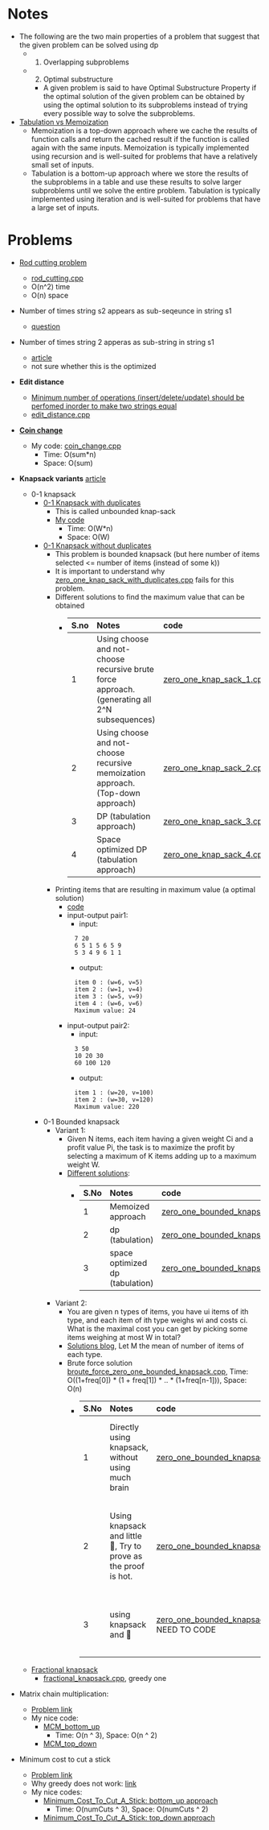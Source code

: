 # Notes
- The following are the two main properties of a problem that suggest that the given problem can be solved using dp
  - 1) Overlapping subproblems
  - 2) Optimal substructure
    - A given problem is said to have Optimal Substructure Property if the optimal solution of the given problem can be obtained by using the optimal solution to its subproblems instead of trying every possible way to solve the subproblems. 
- [Tabulation vs Memoization](https://www.geeksforgeeks.org/tabulation-vs-memoization/)
  - Memoization is a top-down approach where we cache the results of function calls and return the cached result if the function is called again with the same inputs. Memoization is typically implemented using recursion and is well-suited for problems that have a relatively small set of inputs.
  - Tabulation is a bottom-up approach where we store the results of the subproblems in a table and use these results to solve larger subproblems until we solve the entire problem. Tabulation is typically implemented using iteration and is well-suited for problems that have a large set of inputs.

# Problems

- [Rod cutting problem](https://www.geeksforgeeks.org/problems/rod-cutting0840/1)
  - [rod_cutting.cpp](rod_cutting.cpp)
  - O(n^2) time
  - O(n) space

- Number of times string s2 appears as sub-seqeunce in string s1
  - [question](https://www.geeksforgeeks.org/problems/find-number-of-times-a-string-occurs-as-a-subsequence3020/1?itm_source=geeksforgeeks&itm_medium=article&itm_campaign=practice_card)

- Number of times string 2 apperas as sub-string in string s1
  - [article](https://www.sanfoundry.com/c-program-count-occurrence-substring/)
  - not sure whether this is the optimized

- **Edit distance**
  - [Minimum number of operations (insert/delete/update) should be perfomed inorder to make two strings equal](https://www.geeksforgeeks.org/problems/edit-distance3702/1)
  - [edit_distance.cpp](edit_distance.cpp)

- **[Coin change](https://www.geeksforgeeks.org/problems/number-of-coins1824/1)**
  - My code: [coin_change.cpp](coin_change.cpp)
    - Time: O(sum*n)
    - Space: O(sum)

- **Knapsack variants** [article](https://www.geeksforgeeks.org/introduction-to-knapsack-problem-its-types-and-how-to-solve-them/)
  - 0-1 knapsack
    - [0-1 Knapsack with duplicates](https://www.geeksforgeeks.org/problems/knapsack-with-duplicate-items4201/1)
      - This is called unbounded knap-sack 
      - [My code](zero_one_knap_sack_with_duplicates.cpp)
        - Time: O(W*n)
        - Space: O(W)
    - [0-1 Knapsack without duplicates](https://www.geeksforgeeks.org/problems/0-1-knapsack-problem0945/1)
      - This problem is bounded knapsack (but here number of items selected <= number of items (instead of some k))
      - It is important to understand why [zero_one_knap_sack_with_duplicates.cpp](zero_one_knap_sack_with_duplicates.cpp) fails for this problem.
      - Different solutions to find the maximum value that can be obtained
        - | S.no | Notes | code | time | space|
          |:-----|:------|:-----|:-----|:-----|
          | 1 | Using choose and not-choose recursive brute force approach. (generating all 2^N subsequences) | [zero_one_knap_sack_1.cpp](zero_one_knap_sack_1.cpp) | O(2^N) | O(N) recursive stack space |
          | 2 | Using choose and not-choose recursive memoization approach. (Top-down approach) | [zero_one_knap_sack_2.cpp](zero_one_knap_sack_2.cpp) | O(N*W) | O(N*W) space for table + O(N) recursive stack space |
          | 3 | DP (tabulation approach) | [zero_one_knap_sack_3.cpp](zero_one_knap_sack_3.cpp) | O(N*W) | O(N*W) |
          | 4 | Space optimized DP (tabulation approach) | [zero_one_knap_sack_4.cpp](zero_one_knap_sack_4.cpp) | O(N*W) | O(W) |
      - Printing items that are resulting in maximum value (a optimal solution)
        - [code](zero_one_knap_sack_with_duplicates_print_items.cpp)
        - input-output pair1:
          - input: <br/> 
          ```
            7 20
            6 5 1 5 6 5 9
            5 3 4 9 6 1 1
          ```
          - output: <br/>
          ```
            item 0 : (w=6, v=5)
            item 2 : (w=1, v=4)
            item 3 : (w=5, v=9)
            item 4 : (w=6, v=6)
            Maximum value: 24
          ```
        - input-output pair2:
          - input: <br/>
          ```
            3 50
            10 20 30
            60 100 120
          ```
          - output: <br/>
          ```
            item 1 : (w=20, v=100)
            item 2 : (w=30, v=120)
            Maximum value: 220
          ```
    - 0-1 Bounded knapsack
      - Variant 1:
        - Given N items, each item having a given weight Ci and a profit value Pi, the task is to maximize the profit by selecting a maximum of K items adding up to a maximum weight W.
        - [Different solutions](https://www.geeksforgeeks.org/maximize-profit-by-picking-elements-of-different-types-with-total-weight-k/):
          - | S.No | Notes | code | time | space |
            |:-----|:-----|:-----|:-----|:----|
            | 1 | Memoized approach | [zero_one_bounded_knapsack_1.cpp](zero_one_bounded_knapsack_1.cpp) | O(N*W*K) | O(N*W*K) |
            | 2 | dp (tabulation) | [zero_one_bounded_knapsack_2.cpp](zero_one_bounded_knapsack_2.cpp) | O(N*W*K) | O(N*W*K) | 
            | 3 | space optimized dp (tabulation) | [zero_one_bounded_knapsack_3.cpp](zero_one_bounded_knapsack_3.cpp) | O(N*W*K) | O(W*K) |
      - Variant 2:
        - You are given n types of items, you have ui items of ith type, and each item of ith type weighs wi and costs ci. What is the maximal cost you can get by picking some items weighing at most W in total?
        - [Solutions blog](http://dhruvbird.blogspot.com/2011/09/integer-01-bounded-knapsack-problem.html), Let M the mean of number of items of each type. 
        - Brute force solution [broute_force_zero_one_bounded_knapsack.cpp](broute_force_zero_one_bounded_knapsack.cpp), Time: O((1+freq[0]) * (1 + freq[1]) * .. * (1+freq[n-1])), Space: O(n) 
          - | S.No | Notes | code | time | space |
            |:-----|:------|:-----|:-----|:------|
            | 1 | Directly using knapsack, without using much brain | [zero_one_bounded_knapsack_4.cpp](zero_one_bounded_knapsack_4.cpp) | O(W * N * M) | O(W*N), can be optimized to O(W) but not done to maintain clarity |
            | 2 | Using knapsack and little 🧠, Try to prove as the proof is hot. | [zero_one_bounded_knapsack_5.cpp](zero_one_bounded_knapsack_5.cpp) | O(W * N * logM) | O(W * N * logM), can be optimized to O(W) but not done to maintain clarity | 
            | 3 | using knapsack and 🧠 | [zero_one_bounded_knapsack_6.cpp](zero_one_bounded_knapsack_6.cpp) NEED TO CODE | O(W * N) | O(W * N) can be optimzed to O(W) but not done |
  - [Fractional knapsack](https://www.geeksforgeeks.org/problems/fractional-knapsack-1587115620/1)
    - [fractional_knapsack.cpp](fractional_knapsack.cpp), greedy one

- Matrix chain multiplication:
  - [Problem link](https://www.geeksforgeeks.org/problems/matrix-chain-multiplication0303/1)
  - My nice code:
    - [MCM_bottom_up](MCM_bottom_up.cpp)
      - Time: O(n ^ 3), Space: O(n ^ 2)
    - [MCM_top_down](MCM_top_down.cpp)


- Minimum cost to cut a stick
  - [Problem link](https://leetcode.com/problems/minimum-cost-to-cut-a-stick/description/)
  - Why greedy does not work: [link](https://leetcode.com/problems/minimum-cost-to-cut-a-stick/editorial/comments/1874468)
  - My nice codes:
    - [Minimum_Cost_To_Cut_A_Stick: bottom_up approach](Minimum_Cost_To_Cut_A_Stick_bottom_up.cpp)
      - Time: O(numCuts ^ 3), Space: O(numCuts ^ 2)
    - [Minimum_Cost_To_Cut_A_Stick: top_down approach](Minimum_Cost_To_Cut_A_Stick_top_down.cpp)
